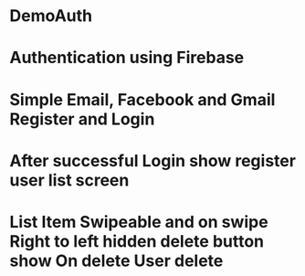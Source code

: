 # DemoAuth

# Authentication using Firebase
# Simple Email, Facebook and Gmail Register and Login
# After successful Login show register user list screen
# List Item Swipeable and on swipe Right to left hidden delete button show On delete User delete
